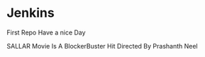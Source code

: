 # Jenkins
First Repo
Have a nice Day



SALLAR Movie Is A BlockerBuster Hit Directed By Prashanth Neel
